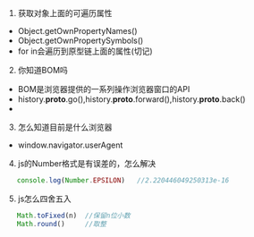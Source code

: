 1. 获取对象上面的可遍历属性
 - Object.getOwnPropertyNames()
 - Object.getOwnPropertySymbols()
 - for in会遍历到原型链上面的属性(切记)
2. 你知道BOM吗
 - BOM是浏览器提供的一系列操作浏览器窗口的API
 - history.__proto__.go(),history.__proto__.forward(),history.__proto__.back()
 - 
3. 怎么知道目前是什么浏览器
 - window.navigator.userAgent
4. js的Number格式是有误差的，怎么解决
 ```js
    console.log(Number.EPSILON)   //2.220446049250313e-16
 ```
5. js怎么四舍五入
 ```js
    Math.toFixed(n)  //保留n位小数
    Math.round()     //取整
 ```